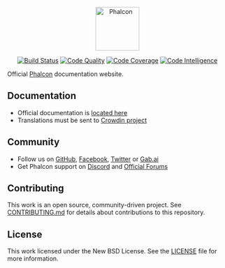 <p align="center"><a href="https://docs.phalconphp.com" target="_blank">
    <img src="https://docs.phalconphp.com/images/footer_logo.svg" height="100" alt="Phalcon"/>
</a></p>

<p align="center">
<a href="https://scrutinizer-ci.com/g/phalcon/docs-app/build-status/master"><img src="https://scrutinizer-ci.com/g/phalcon/docs-app/badges/build.png?b=master" alt="Build Status"></a>
<a href="https://scrutinizer-ci.com/g/phalcon/docs-app/?branch=master"><img src="https://scrutinizer-ci.com/g/phalcon/docs-app/badges/quality-score.png?b=master" alt="Code Quality"></a>
<a href="https://scrutinizer-ci.com/g/phalcon/docs-app/?branch=master"><img src="https://scrutinizer-ci.com/g/phalcon/docs-app/badges/coverage.png?b=master" alt="Code Coverage"></a>
<a href="https://scrutinizer-ci.com/g/phalcon/docs-app/?branch=master"><img src="https://scrutinizer-ci.com/g/phalcon/docs-app/badges/code-intelligence.svg?b=master" alt="Code Intelligence"></a>
</p>

Official [Phalcon][0] documentation website.

Documentation
-------------
* Official documentation is [located here][1]
* Translations must be sent to [Crowdin project][2]

Community
---------
* Follow us on [GitHub][3], [Facebook][4], [Twitter][5] or [Gab.ai][6]
* Get Phalcon support on [Discord][7] and [Official Forums][8]

Contributing
------------

This work is an open source, community-driven project. See [CONTRIBUTING.md][9]
for details about contributions to this repository.

License
-------

This work licensed under the New BSD License. See the [LICENSE][10] file for more information.

[0]: https://phalconphp.com
[1]: https://docs.zephir-lang.com
[2]: https://crowdin.com/project/phalcon-documentation
[3]: https://github.com/phalcon/cphalcon
[4]: https://phalcon.link/fb
[5]: https://phalcon.link/t
[6]: https://phalcon.link/gab
[7]: https://phalcon.link/discord
[8]: https://forum.phalconphp.com
[9]: https://github.com/phalcon/docs-app/blob/master/CONTRIBUTING.md
[10]: https://github.com/phalcon/docs-app/blob/master/LICENSE.txt
